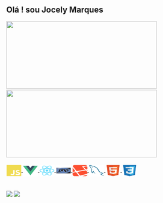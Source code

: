 ## Olá ! sou Jocely Marques

 <div>
  <a href="https://github.com/jocelymarques">
  
  <img height="180em" width="400em" src="https://github-readme-stats.vercel.app/api/top-langs/?username=jocelymarques&layout=compact&langs_count=16&theme=material-palenight"/>


  <img height="180em" width="400em" src="https://github-readme-stats.vercel.app/api?username=jocelymarques&show_icons=true&theme=material-palenight&include_all_commits=true&count_private=true"/>
<div>

<div style="display: inline_block"><br>

  <img align="center" alt="JAVASCRIPT" height="30" width="40" src="https://raw.githubusercontent.com/devicons/devicon/master/icons/javascript/javascript-plain.svg">

  <img align="center" alt="CSS" height="30" width="40" src="https://raw.githubusercontent.com/devicons/devicon/master/icons/vuejs/vuejs-original.svg">

  <img align="center" alt="React" height="30" width="40" src="https://raw.githubusercontent.com/devicons/devicon/master/icons/react/react-original.svg">

  <img align="center" alt="PHP" height="30" width="40" src="https://raw.githubusercontent.com/devicons/devicon/master/icons/php/php-original.svg">

  <img align="center" alt="Laravel" height="30" width="40" src="https://raw.githubusercontent.com/devicons/devicon/master/icons/laravel/laravel-plain.svg">

  <img align="center" alt="Mysql" height="30" width="40" src="https://raw.githubusercontent.com/devicons/devicon/master/icons/mysql/mysql-original.svg">

  <!-- <img align="center" alt="Rafa-Ts" height="30" width="40" src="https://raw.githubusercontent.com/devicons/devicon/master/icons/typescript/typescript-plain.svg"> -->


  <img align="center" alt="HTML" height="30" width="40" src="https://raw.githubusercontent.com/devicons/devicon/master/icons/html5/html5-original.svg">

  <img align="center" alt="CSS" height="30" width="40" src="https://raw.githubusercontent.com/devicons/devicon/master/icons/css3/css3-original.svg">

  
#
  
<div>
  <a href = "mailto: jocelymarques1@gmail.com"><img src="https://img.shields.io/badge/-Gmail-%23EA4335?style=for-the-badge&logo=gmail&logoColor=white" target="_blank"></a>
  <a href="https://www.linkedin.com/in/jocelymarques" target="_blank"><img src="https://img.shields.io/badge/-LinkedIn-%230077B5?style=for-the-badge&logo=linkedin&logoColor=white" target="_blank"></a>
</div>
